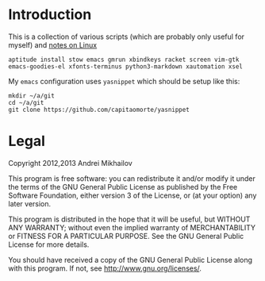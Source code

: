 
Introduction
============

This is a collection of various scripts (which are probably only useful for myself) and [notes on Linux](share/notes)

    aptitude install stow emacs gmrun xbindkeys racket screen vim-gtk emacs-goodies-el xfonts-terminus python3-markdown xautomation xsel

My `emacs` configuration uses `yasnippet` which should be setup like this:

    mkdir ~/a/git
    cd ~/a/git
    git clone https://github.com/capitaomorte/yasnippet

Legal
=====

Copyright 2012,2013 Andrei Mikhailov

This program is free software: you can redistribute it and/or modify it under the terms of the GNU General Public License as published by the Free Software Foundation, either version 3 of the License, or (at your option) any later version.

This program is distributed in the hope that it will be useful, but WITHOUT ANY WARRANTY; without even the implied warranty of MERCHANTABILITY or FITNESS FOR A PARTICULAR PURPOSE. See the GNU General Public License for more details.

You should have received a copy of the GNU General Public License along with this program. If not, see <http://www.gnu.org/licenses/>.
